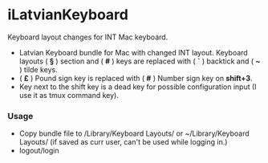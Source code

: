 # iLatvianKeyboard
Keyboard layout changes for INT Mac keyboard.


- Latvian Keyboard bundle for Mac with changed INT layout. Keyboard layouts ( **§** ) section and ( **#** ) keys are replaced with ( **`** ) backtick and  ( **~** ) tilde keys.   
- ( **£** ) Pound sign key is replaced with ( **#** ) Number sign key  on **shift+3**.
- Key next to the shift key is a dead key for possible configuration input (I use it as tmux command key).

### Usage

- Copy bundle file to /Library/Keyboard Layouts/ or ~/Library/Keyboard Layouts/  (if saved as curr user, can't be used while logging in.)
- logout/login
